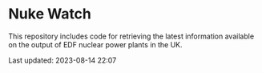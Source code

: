 # Nuke Watch

This repository includes code for retrieving the latest information available on the output of EDF nuclear power plants in the UK.

Last updated: 2023-08-14 22:07